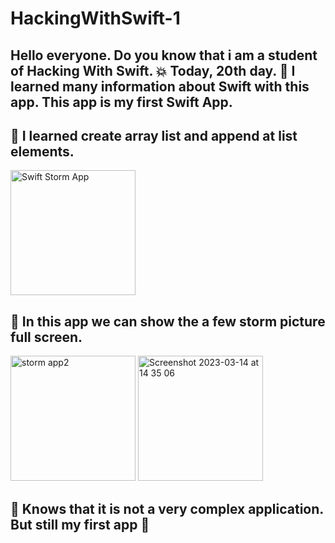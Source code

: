 # HackingWithSwift-1
## Hello everyone. Do you know that i am a student of Hacking With Swift. :boom: Today, 20th day. :muscle:  I learned many information about Swift with this app. This app is my first Swift App.   


## :pushpin: I learned create array list and append at list elements.



<img width="200" alt="Swift Storm App" src="https://user-images.githubusercontent.com/98044736/224987859-3a54f97e-cfbb-47a6-b77a-fd81daa84f79.png">


## :pushpin: In this app we can show the a few storm picture full screen.
<img width="200" alt="storm app2" src="https://user-images.githubusercontent.com/98044736/224988975-b2291bd7-8bbf-47ba-98fc-8e86d8b1bd86.png">

<img width="200" alt="Screenshot 2023-03-14 at 14 35 06" src="https://user-images.githubusercontent.com/98044736/224989156-2c924cb8-6645-4d53-a2c5-cd32dea79ce0.png">


## :pushpin: Knows that it is not a very complex application. But still my first app :tada:
